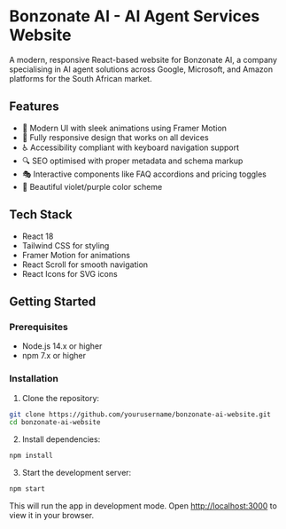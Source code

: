 # Bonzonate AI - AI Agent Services Website

A modern, responsive React-based website for Bonzonate AI, a company specialising in AI agent solutions across Google, Microsoft, and Amazon platforms for the South African market.

## Features

- 🎨 Modern UI with sleek animations using Framer Motion
- 📱 Fully responsive design that works on all devices
- ♿ Accessibility compliant with keyboard navigation support
- 🔍 SEO optimised with proper metadata and schema markup
- 🎭 Interactive components like FAQ accordions and pricing toggles
- 🌈 Beautiful violet/purple color scheme

## Tech Stack

- React 18
- Tailwind CSS for styling
- Framer Motion for animations
- React Scroll for smooth navigation
- React Icons for SVG icons

## Getting Started

### Prerequisites

- Node.js 14.x or higher
- npm 7.x or higher

### Installation

1. Clone the repository:

```bash
git clone https://github.com/yourusername/bonzonate-ai-website.git
cd bonzonate-ai-website
```

2. Install dependencies:

```bash
npm install
```

3. Start the development server:

```bash
npm start
```

This will run the app in development mode. Open [http://localhost:3000](http://localhost:3000) to view it in your browser.